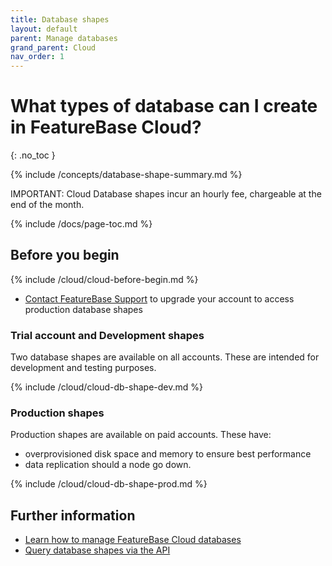 ```yaml
---
title: Database shapes
layout: default
parent: Manage databases
grand_parent: Cloud
nav_order: 1
---
```


# What types of database can I create in FeatureBase Cloud?
{: .no_toc }

<!--source https://molecula.atlassian.net/wiki/spaces/PROD/pages/893222913/Packaging+Pricing -->
{% include /concepts/database-shape-summary.md %}

IMPORTANT: Cloud Database shapes incur an hourly fee, chargeable at the end of the month.

{% include /docs/page-toc.md %}

## Before you begin

{% include /cloud/cloud-before-begin.md %}
* [Contact FeatureBase Support](https://www.featurebase.com/contact-us) to upgrade your account to access production database shapes

### Trial account and Development shapes

Two database shapes are available on all accounts. These are intended for development and testing purposes.

{% include /cloud/cloud-db-shape-dev.md %}

### Production shapes

Production shapes are available on paid accounts. These have:
* overprovisioned disk space and memory to ensure best performance
* data replication should a node go down.

{% include /cloud/cloud-db-shape-prod.md %}

## Further information

* [Learn how to manage FeatureBase Cloud databases](/cloud/cloud-database/cloud-db-manage)
* [Query database shapes via the API](https://api-docs-featurebase-cloud.redoc.ly/v2#operation/getServiceProperties)

